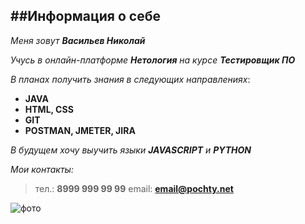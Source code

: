 ##Информация о себе
---


_Меня зовут **Васильев Николай**_

_Учусь в онлайн-платформе **Нетология** на курсе **Тестировщик ПО**_

_В планах получить знания в следующих направлениях_:
* **JAVA**
* **HTML, CSS**
* **GIT**
* **POSTMAN, JMETER, JIRA**

_В будущем хочу выучить языки **JAVASCRIPT** и **PYTHON**_
 
_Мои контакты:_
>тел.: **8999 999 99 99**
>email: **email@pochty.net**  


![фото](https://kartinkin.net/uploads/posts/2022-02/thumbs/1645709411_4-kartinkin-net-p-informatsionnie-tekhnologii-kartinki-6.jpg)